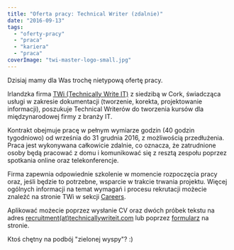 ```yaml
---
title: "Oferta pracy: Technical Writer (zdalnie)"
date: "2016-09-13"
tags:
  - "oferty-pracy"
  - "praca"
  - "kariera"
  - "praca"
coverImage: "twi-master-logo-small.jpg"
---
```


Dzisiaj mamy dla Was trochę nietypową ofertę pracy.

Irlandzka firma [TWi (Technically Write IT)](http://www.technicallywriteit.com/)
z siedzibą w Cork, świadcząca usługi w zakresie dokumentacji (tworzenie,
korekta, projektowanie informacji), poszukuje Technical Writerów do tworzenia
kursów dla międzynarodowej firmy z branży IT.

Kontrakt obejmuje pracę w pełnym wymiarze godzin (40 godzin tygodniowo) od
września do 31 grudnia 2016, z możliwością przedłużenia. Praca jest wykonywana
całkowicie zdalnie, co oznacza, że zatrudnione osoby będą pracować z domu i
komunikować się z resztą zespołu poprzez spotkania online oraz telekonferencje.

Firma zapewnia odpowiednie szkolenie w momencie rozpoczęcia pracy oraz, jeśli
będzie to potrzebne, wsparcie w trakcie trwania projektu. Więcej ogólnych
informacji na temat wymagań i procesu rekrutacji możecie znaleźć na stronie TWi
w sekcji [Careers](http://www.technicallywriteit.com/careers/).

Aplikować możecie poprzez wysłanie CV oraz dwóch próbek tekstu na adres
[recruitment(at)technicallywriteit.com](mailto:recruitment@technicallywriteit.com)
lub poprzez
[formularz](http://www.technicallywriteit.com/careers/recruitment-form/) na
stronie.

Ktoś chętny na podbój "zielonej wyspy"? :)
